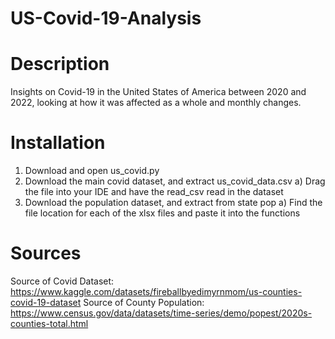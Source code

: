 # US-Covid-19-Analysis

# Description 
Insights on Covid-19 in the United States of America between 2020 and 2022, looking at how it was affected as a whole and monthly changes. 

# Installation 
  1. Download and open us_covid.py
  2. Download the main covid dataset, and extract us_covid_data.csv
     a) Drag the file into your IDE and have the read_csv read in the dataset 
  4. Download the population dataset, and extract from state pop
     a) Find the file location for each of the xlsx files and paste it into the functions 

# Sources 
Source of Covid Dataset: https://www.kaggle.com/datasets/fireballbyedimyrnmom/us-counties-covid-19-dataset
Source of County Population: https://www.census.gov/data/datasets/time-series/demo/popest/2020s-counties-total.html

